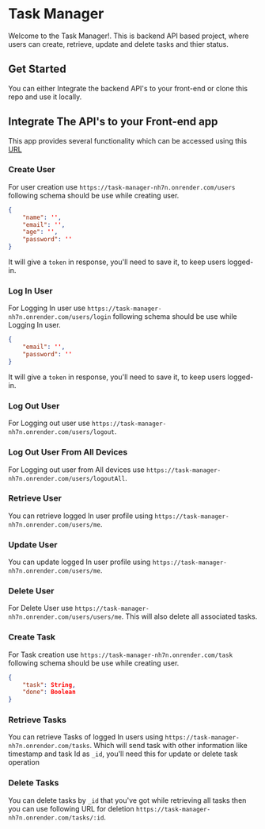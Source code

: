 # Task Manager

Welcome to the Task Manager!. This is backend API based project, where users can create, retrieve, update and delete tasks and thier status.

## Get Started

You can either Integrate the backend API's to your front-end or clone this repo and use it locally.

## Integrate The API's to your Front-end app

This app provides several functionality which can be accessed using this [URL](https://task-manager-nh7n.onrender.com)

### Create User

For user creation use `https://task-manager-nh7n.onrender.com/users` following schema should be use while creating user.

```json
{
    "name": '',
    "email": '',
    "age": '',
    "password": ''
}
```

It will give a `token` in response, you'll need to save it, to keep users logged-in.

### Log In User

For Logging In user use `https://task-manager-nh7n.onrender.com/users/login` following schema should be use while Logging In user.

```json
{
    "email": '',
    "password": ''
}
```

It will give a `token` in response, you'll need to save it, to keep users logged-in.

### Log Out User

For Logging out user use `https://task-manager-nh7n.onrender.com/users/logout`. 

### Log Out User From All Devices

For Logging out user from All devices use `https://task-manager-nh7n.onrender.com/users/logoutAll`.

### Retrieve User

You can retrieve logged In user profile using `https://task-manager-nh7n.onrender.com/users/me`.

### Update User

You can update logged In user profile using `https://task-manager-nh7n.onrender.com/users/me`.

### Delete User

For Delete User use `https://task-manager-nh7n.onrender.com/users/users/me`. This will also delete all associated tasks.

### Create Task

For Task creation use `https://task-manager-nh7n.onrender.com/task` following schema should be use while creating user.

```json
{
    "task": String,
    "done": Boolean
}
```

### Retrieve Tasks

You can retrieve Tasks of logged In users using `https://task-manager-nh7n.onrender.com/tasks`.
Which will send task with other information like timestamp and task Id as `_id`, you'll need this for update or delete task operation

### Delete Tasks

You can delete tasks by `_id` that you've got while retrieving all tasks then you can use following URL for deletion `https://task-manager-nh7n.onrender.com/tasks/:id`.
